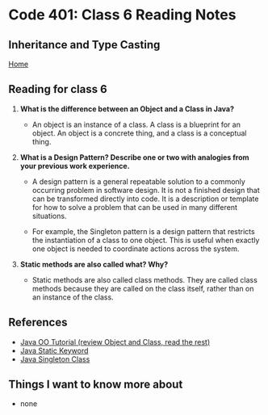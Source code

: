 # Code 401: Class 6 Reading Notes

## Inheritance and Type Casting

[Home](https://mtorres6739.github.io/reading-notes/)

## Reading for class 6

1. **What is the difference between an Object and a Class in Java?**
  
      - An object is an instance of a class. A class is a blueprint for an object. An object is a concrete thing, and a class is a conceptual thing.

2. **What is a Design Pattern? Describe one or two with analogies from your previous work experience.**

      - A design pattern is a general repeatable solution to a commonly occurring problem in software design. It is not a finished design that can be transformed directly into code. It is a description or template for how to solve a problem that can be used in many different situations. 

      - For example, the Singleton pattern is a design pattern that restricts the instantiation of a class to one object. This is useful when exactly one object is needed to coordinate actions across the system.

3. **Static methods are also called what? Why?**

      - Static methods are also called class methods. They are called class methods because they are called on the class itself, rather than on an instance of the class.

## References

- [Java OO Tutorial (review Object and Class, read the rest)](https://docs.oracle.com/javase/tutorial/java/concepts/)
- [Java Static Keyword](https://www.programiz.com/java-programming/static-keyword)
- [Java Singleton Class](https://www.programiz.com/java-programming/singleton)

## Things I want to know more about

- none
